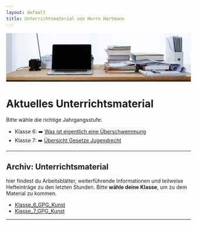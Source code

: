 ```yaml
---
layout: default
title: Unterrichtsmaterial von Herrn Hartmann
---
```

![freddie-marriage-vSchPA-YA_A-unsplash](freddie-marriage-vSchPA-YA_A-unsplash.jpg)

# Aktuelles Unterrichtsmaterial

Bitte wähle die richtige Jahrgangsstufe:

- Klasse 6: ➡️ [Was ist eigentlich eine Überschwemmung](GPG_6/Was%20ist%20eigentlich%20eine%20Überschwemmung)
- Klasse 7: ➡️ [Übersicht Gesetze Jugendrecht](GPG_7/Sequenz_Recht/gesetzestexte_jugendrecht.html)

 
---
## Archiv: Unterrichtsmaterial

hier findest du Arbeitsblätter, weiterführende Informationen und teilweise Hefteinträge zu den letzten Stunden. Bitte **wähle deine Klasse**, um zu dem Material zu kommen.

- [Klasse_6_GPG_Kunst](Klasse_6_GPG_Kunst)
- [Klasse_7_GPG_Kunst](Klasse_7_GPG_Kunst)

---

